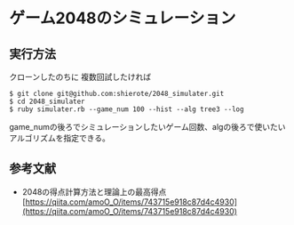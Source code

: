 # ゲーム2048のシミュレーション
## 実行方法
クローンしたのちに
複数回試したければ
```
$ git clone git@github.com:shierote/2048_simulater.git
$ cd 2048_simulater
$ ruby simulater.rb --game_num 100 --hist --alg tree3 --log
```
game_numの後ろでシミュレーションしたいゲーム回数、algの後ろで使いたいアルゴリズムを指定できる。

## 参考文献
- 2048の得点計算方法と理論上の最高得点
[https://qiita.com/amoO_O/items/743715e918c87d4c4930](https://qiita.com/amoO_O/items/743715e918c87d4c4930)
